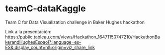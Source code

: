 # teamC-dataKaggle
Team C for Data Visualization challenge in Baker Hughes hackathon

Link a la presentación: https://public.tableau.com/views/Hackathon_16471150747210/HackathonBakerandHughesEspaol?:language=es-ES&:display_count=n&:origin=viz_share_link
